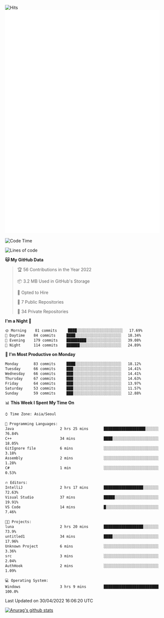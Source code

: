 ![Hits](https://hits.seeyoufarm.com/api/count/incr/badge.svg?url=https%3A%2F%2Fgithub.com%2Fkokose1234&count_bg=%2379C83D&title_bg=%23555555&icon=apple.svg&icon_color=%23E7E7E7&title=hits&edge_flat=false)
<br/>
![Metrics](https://github.com/kokose1234/kokose1234/blob/main/github-metrics.svg)

<!--START_SECTION:waka-->
![Code Time](http://img.shields.io/badge/Code%20Time-630%20hrs%2031%20mins-blue)

![Lines of code](https://img.shields.io/badge/From%20Hello%20World%20I%27ve%20Written-2%20Million%20lines%20of%20code-blue)

**🐱 My GitHub Data** 

> 🏆 56 Contributions in the Year 2022
 > 
> 📦 3.2 MB Used in GitHub's Storage 
 > 
> 💼 Opted to Hire
 > 
> 📜 7 Public Repositories 
 > 
> 🔑 34 Private Repositories  
 > 
**I'm a Night 🦉** 

```text
🌞 Morning    81 commits     ████░░░░░░░░░░░░░░░░░░░░░   17.69% 
🌆 Daytime    84 commits     ████░░░░░░░░░░░░░░░░░░░░░   18.34% 
🌃 Evening    179 commits    █████████░░░░░░░░░░░░░░░░   39.08% 
🌙 Night      114 commits    ██████░░░░░░░░░░░░░░░░░░░   24.89%

```
📅 **I'm Most Productive on Monday** 

```text
Monday       83 commits     ████░░░░░░░░░░░░░░░░░░░░░   18.12% 
Tuesday      66 commits     ███░░░░░░░░░░░░░░░░░░░░░░   14.41% 
Wednesday    66 commits     ███░░░░░░░░░░░░░░░░░░░░░░   14.41% 
Thursday     67 commits     ███░░░░░░░░░░░░░░░░░░░░░░   14.63% 
Friday       64 commits     ███░░░░░░░░░░░░░░░░░░░░░░   13.97% 
Saturday     53 commits     ███░░░░░░░░░░░░░░░░░░░░░░   11.57% 
Sunday       59 commits     ███░░░░░░░░░░░░░░░░░░░░░░   12.88%

```


📊 **This Week I Spent My Time On** 

```text
⌚︎ Time Zone: Asia/Seoul

💬 Programming Languages: 
Java                     2 hrs 25 mins       ███████████████████░░░░░░   76.84% 
C++                      34 mins             ████░░░░░░░░░░░░░░░░░░░░░   18.05% 
GitIgnore file           6 mins              ░░░░░░░░░░░░░░░░░░░░░░░░░   3.18% 
Assembly                 2 mins              ░░░░░░░░░░░░░░░░░░░░░░░░░   1.28% 
C#                       1 min               ░░░░░░░░░░░░░░░░░░░░░░░░░   0.53%

🔥 Editors: 
IntelliJ                 2 hrs 17 mins       ██████████████████░░░░░░░   72.63% 
Visual Studio            37 mins             █████░░░░░░░░░░░░░░░░░░░░   19.91% 
VS Code                  14 mins             █░░░░░░░░░░░░░░░░░░░░░░░░   7.46%

🐱‍💻 Projects: 
luna                     2 hrs 20 mins       ██████████████████░░░░░░░   73.9% 
untitled1                34 mins             ████░░░░░░░░░░░░░░░░░░░░░   17.96% 
Unknown Project          6 mins              ░░░░░░░░░░░░░░░░░░░░░░░░░   3.36% 
src                      3 mins              ░░░░░░░░░░░░░░░░░░░░░░░░░   2.04% 
AuthHook                 2 mins              ░░░░░░░░░░░░░░░░░░░░░░░░░   1.09%

💻 Operating System: 
Windows                  3 hrs 9 mins        █████████████████████████   100.0%

```


 Last Updated on 30/04/2022 16:06:20 UTC
<!--END_SECTION:waka-->

[![Anurag's github stats](https://github-readme-stats.vercel.app/api?username=kokose1234&theme=dracula)](https://github.com/anuraghazra/github-readme-stats)



	
